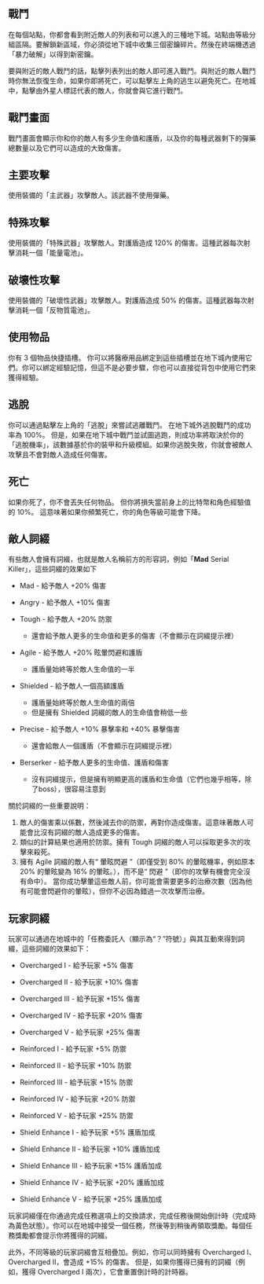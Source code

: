 ## 戰鬥

在每個站點，你都會看到附近敵人的列表和可以進入的三種地下城。站點由等級分組區隔。要解鎖新區域，你必須從地下城中收集三個密鑰碎片。然後在終端機透過「暴力破解」以得到新密鑰。
  
要與附近的敵人戰鬥的話，點擊列表列出的敵人即可進入戰鬥。與附近的敵人戰鬥時你無法恢復生命，如果你即將死亡，可以點擊左上角的逃生以避免死亡。在地城中，點擊由外星人標誌代表的敵人，你就會與它進行戰鬥。  

## 戰鬥畫面

戰鬥畫面會顯示你和你的敵人有多少生命值和護盾，以及你的每種武器剩下的彈藥總數量以及它們可以造成的大致傷害。

## 主要攻擊

使用裝備的「主武器」攻擊敵人。該武器不使用彈藥。

## 特殊攻擊

使用裝備的「特殊武器」攻擊敵人。對護盾造成 120% 的傷害。這種武器每次射擊消耗一個「能量電池」。

## 破壞性攻擊

使用裝備的「破壞性武器」攻擊敵人。對護盾造成 50% 的傷害。這種武器每次射擊消耗一個「反物質電池」。

## 使用物品

你有 3 個物品快捷插槽。 你可以將醫療用品綁定到這些插槽並在地下城內使用它們。你可以綁定經驗記憶，但這不是必要步驟，你也可以直接從背包中使用它們來獲得經驗。

## 逃脫

你可以通過點擊左上角的「逃脫」來嘗試逃離戰鬥。 在地下城外逃脫戰鬥的成功率為 100%。 但是，如果在地下城中戰鬥並試圖逃跑，則成功率將取決於你的「逃脫機率」，該數據基於你的裝甲和升級模組。如果你逃脫失敗，你就會被敵人攻擊且不會對敵人造成任何傷害。  

## 死亡

如果你死了，你不會丟失任何物品。 但你將損失當前身上的比特幣和角色經驗值的 10%。 這意味著如果你頻繁死亡，你的角色等級可能會下降。
  
## 敵人詞綴
  
有些敵人會擁有詞綴，也就是敵人名稱前方的形容詞，例如「**Mad** Serial Killer」，這些詞綴的效果如下
  
 - Mad - 給予敵人 +20% 傷害  

 - Angry - 給予敵人 +10% 傷害  

 - Tough - 給予敵人 +20% 防禦  
   - 還會給予敵人更多的生命值和更多的傷害（不會顯示在詞綴提示裡）
 
 - Agile - 給予敵人 +20% 眩暈閃避和護盾  
   - 護盾量始終等於敵人生命值的一半

 - Shielded - 給予敵人一個高額護盾
   - 護盾量始終等於敵人生命值的兩倍
   - 但是擁有 Shielded 詞綴的敵人的生命值會稍低一些
 
 - Precise - 給予敵人 +10% 暴擊率和 +40% 暴擊傷害
   - 還會給敵人一個護盾（不會顯示在詞綴提示裡）

 - Berserker - 給予敵人更多的生命值、護盾和傷害
   - 沒有詞綴提示，但是擁有明顯更高的護盾和生命值（它們也幾乎相等，除了boss），很容易注意到

關於詞綴的一些重要說明：

1. 敵人的傷害乘以係數，然後減去你的防禦，再對你造成傷害。這意味著敵人可能會比沒有詞綴的敵人造成更多的傷害。
2. 類似的計算結果也適用於防禦。擁有 Tough 詞綴的敵人可以採取更多次的攻擊來殺死。
3. 擁有 Agile 詞綴的敵人有“ 暈眩閃避 ”（即僅受到 80% 的暈眩機率，例如原本 20% 的暈眩變為 16% 的暈眩。），而不是“ 閃避 ”（即你的攻擊有機會完全沒有命中）。
   當你成功擊暈這些敵人前，你可能會需要更多的治療次數（因為他有可能會閃避你的暈眩），但你不必因為錯過一次攻擊而治療。

  
## 玩家詞綴
  
玩家可以通過在地城中的「任務委託人（顯示為“？”符號）」與其互動來得到詞綴，這些詞綴的效果如下：  
  
 - Overcharged I - 給予玩家 +5% 傷害  
 - Overcharged II - 給予玩家 +10% 傷害  
 - Overcharged III - 給予玩家 +15% 傷害  
 - Overcharged IV - 給予玩家 +20% 傷害  
 - Overcharged V - 給予玩家 +25% 傷害  
  
  
 - Reinforced I - 給予玩家 +5% 防禦  
 - Reinforced II - 給予玩家 +10% 防禦  
 - Reinforced III - 給予玩家 +15% 防禦  
 - Reinforced IV - 給予玩家 +20% 防禦  
 - Reinforced V - 給予玩家 +25% 防禦  
  
  
 - Shield Enhance I - 給予玩家 +5% 護盾加成  
 - Shield Enhance II - 給予玩家 +10% 護盾加成  
 - Shield Enhance III - 給予玩家 +15% 護盾加成  
 - Shield Enhance IV - 給予玩家 +20% 護盾加成 
 - Shield Enhance V - 給予玩家 +25% 護盾加成  

玩家詞綴僅在你通過完成任務選項上的交換請求，完成任務後開始倒計時（完成時為黃色狀態）。你可以在地城中接受一個任務，然後等到稍後再領取獎勵。每個任務獎勵都會提示你將獲得的詞綴。

此外，不同等級的玩家詞綴會互相疊加。例如，你可以同時擁有 Overcharged I、Overcharged II，會造成 +15% 的傷害。
但是，如果你獲得已擁有的詞綴（例如，獲得 Overcharged I 兩次），它會重置倒計時的計時器。
